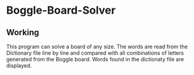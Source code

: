 # Boggle-Board-Solver

## Working ##


This program can solve a board of any size. The words are read from the Dictionary file line by line and compared with all combinations of letters generated from the Boggle board. Words found in the dictionaty file are displayed.
